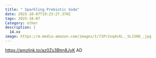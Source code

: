 ```yaml
---
title: " Sparkling Prebiotic Soda"
date: 2025-10-07T19:23:27.370Z
tags: 2025-10-07
Category: other
description: |
  14.xx
image: https://m.media-amazon.com/images/I/71Pr2vq4sXL._SL1500_.jpg
---
```

https://amzlink.to/az0Zs3Btm8JyK
AD